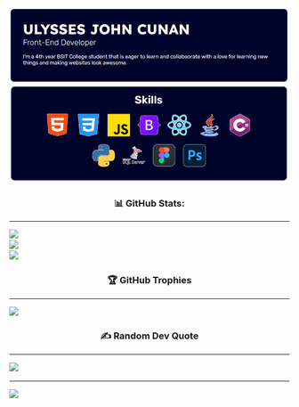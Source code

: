 <img src="https://github.com/JohnCunan/JohnCunan/blob/58be9d6b4b0796e2bd5a7479aca84bd37a98250d/banner%201.png" alt="Banner image">
<img src="https://github.com/JohnCunan/JohnCunan/blob/58be9d6b4b0796e2bd5a7479aca84bd37a98250d/banner%202.png" alt="Banner image 2">

<h3 align="center">📊 GitHub Stats:</h3>
<hr />

![](https://github-readme-stats.vercel.app/api?username=JohnCunan&theme=dark&hide_border=false&include_all_commits=true&count_private=true)<br/>
![](https://github-readme-streak-stats.herokuapp.com/?user=JohnCunan&theme=dark&hide_border=false)<br/>
![](https://github-readme-stats.vercel.app/api/top-langs/?username=JohnCunan&theme=dark&hide_border=false&include_all_commits=true&count_private=true&layout=compact)


<h3 align="center">🏆 GitHub Trophies</h3>
<hr />

![](https://github-profile-trophy.vercel.app/?username=JohnCunan&theme=darkhub&no-frame=false&no-bg=true&margin-w=4)



<h3 align="center">✍️ Random Dev Quote</h3>
<hr />

![](https://quotes-github-readme.vercel.app/api?type=horizontal&theme=tokyonight)

---
[![](https://visitcount.itsvg.in/api?id=JohnCunan&icon=5&color=4)](https://visitcount.itsvg.in)

<!-- Proudly created with GPRM ( https://gprm.itsvg.in ) -->
